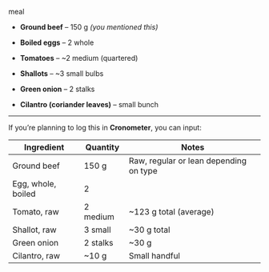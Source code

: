 meal 
- **Ground beef** – 150 g _(you mentioned this)_
    
- **Boiled eggs** – 2 whole
    
- **Tomatoes** – ~2 medium (quartered)
    
- **Shallots** – ~3 small bulbs
    
- **Green onion** – 2 stalks
    
- **Cilantro (coriander leaves)** – small bunch
    

---

If you’re planning to log this in **Cronometer**, you can input:

|Ingredient|Quantity|Notes|
|---|---|---|
|Ground beef|150 g|Raw, regular or lean depending on type|
|Egg, whole, boiled|2||
|Tomato, raw|2 medium|~123 g total (average)|
|Shallot, raw|3 small|~30 g total|
|Green onion|2 stalks|~30 g|
|Cilantro, raw|~10 g|Small handful|
